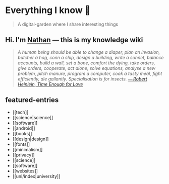 # Everything I know 🌱

> A digital-garden where I share interesting things

## Hi. I'm [Nathan](https://polarhive.net/) — this is my knowledge wiki

> *A human being should be able to change a diaper, plan an invasion, butcher a
> hog, conn a ship, design a building, write a sonnet, balance accounts, build
> a wall, set a bone, comfort the dying, take orders, give orders, cooperate,
> act alone, solve equations, analyse a new problem, pitch manure, program a
> computer, cook a tasty meal, fight efficiently, die gallantly. Specialisation is for insects.
>  [— Robert Heinlein, Time Enough for  Love](https://en.m.wikipedia.org/wiki/Competent_man)*

## featured-entries

- [[tech]]
- [[science|science]]
- [[software]]
- [[android]]
- [[books]]
- [[design|design]]
- [[fonts]]
- [[minimalism]]
- [[privacy]]
- [[science]]
- [[software]]
- [[websites]]
- [[uni/index|university]]

